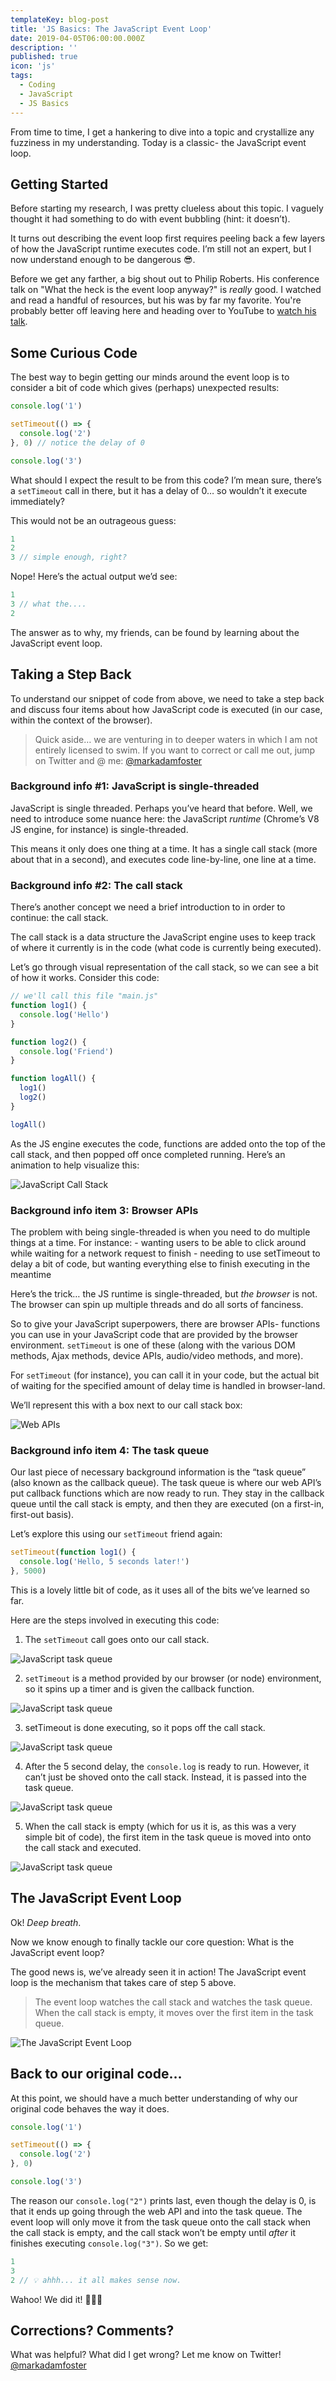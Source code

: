```yaml
---
templateKey: blog-post
title: 'JS Basics: The JavaScript Event Loop'
date: 2019-04-05T06:00:00.000Z
description: ''
published: true
icon: 'js'
tags:
  - Coding
  - JavaScript
  - JS Basics
---
```


From time to time, I get a hankering to dive into a topic and crystallize any fuzziness in my understanding. Today is a classic- the JavaScript event loop.

## Getting Started

Before starting my research, I was pretty clueless about this topic. I vaguely thought it had something to do with event bubbling (hint: it doesn’t).

It turns out describing the event loop first requires peeling back a few layers of how the JavaScript runtime executes code. I’m still not an expert, but I now understand enough to be dangerous 😎.

Before we get any farther, a big shout out to Philip Roberts. His conference talk on "What the heck is the event loop anyway?" is _really_ good. I watched and read a handful of resources, but his was by far my favorite. You're probably better off leaving here and heading over to YouTube to [watch his talk](https://www.youtube.com/watch?v=8aGhZQkoFbQ).

## Some Curious Code

The best way to begin getting our minds around the event loop is to consider a bit of code which gives (perhaps) unexpected results:

```js
console.log('1')

setTimeout(() => {
  console.log('2')
}, 0) // notice the delay of 0

console.log('3')
```

What should I expect the result to be from this code? I’m mean sure, there’s a `setTimeout` call in there, but it has a delay of 0… so wouldn’t it execute immediately?

This would not be an outrageous guess:

```js
1
2
3 // simple enough, right?
```

Nope! Here’s the actual output we’d see:

```js
1
3 // what the....
2
```

The answer as to why, my friends, can be found by learning about the JavaScript event loop.

## Taking a Step Back

To understand our snippet of code from above, we need to take a step back and discuss four items about how JavaScript code is executed (in our case, within the context of the browser).

> Quick aside… we are venturing in to deeper waters in which I am not entirely licensed to swim. If you want to correct or call me out, jump on Twitter and @ me: [@markadamfoster](https://www.twitter.com/markadamfoster)

### Background info #1: JavaScript is single-threaded

JavaScript is single threaded. Perhaps you’ve heard that before. Well, we need to introduce some nuance here: the JavaScript _runtime_ (Chrome’s V8 JS engine, for instance) is single-threaded.

This means it only does one thing at a time. It has a single call stack (more about that in a second), and executes code line-by-line, one line at a time.

### Background info #2: The call stack

There’s another concept we need a brief introduction to in order to continue: the call stack.

The call stack is a data structure the JavaScript engine uses to keep track of where it currently is in the code (what code is currently being executed).

Let’s go through visual representation of the call stack, so we can see a bit of how it works. Consider this code:

```js
// we'll call this file "main.js"
function log1() {
  console.log('Hello')
}

function log2() {
  console.log('Friend')
}

function logAll() {
  log1()
  log2()
}

logAll()
```

As the JS engine executes the code, functions are added onto the top of the call stack, and then popped off once completed running. Here’s an animation to help visualize this:

![JavaScript Call Stack](images/callStack.gif)

### Background info item 3: Browser APIs

The problem with being single-threaded is when you need to do multiple things at a time. For instance: - wanting users to be able to click around while waiting for a network request to finish - needing to use setTimeout to delay a bit of code, but wanting everything else to finish executing in the meantime

Here’s the trick… the JS runtime is single-threaded, but _the browser_ is not. The browser can spin up multiple threads and do all sorts of fanciness.

So to give your JavaScript superpowers, there are browser APIs- functions you can use in your JavaScript code that are provided by the browser environment. `setTimeout` is one of these (along with the various DOM methods, Ajax methods, device APIs, audio/video methods, and more).

For `setTimeout` (for instance), you can call it in your code, but the actual bit of waiting for the specified amount of delay time is handled in browser-land.

We’ll represent this with a box next to our call stack box:

![Web APIs](images/browserAPI.jpg)

### Background info item 4: The task queue

Our last piece of necessary background information is the “task queue” (also known as the callback queue). The task queue is where our web API’s put callback functions which are now ready to run. They stay in the callback queue until the call stack is empty, and then they are executed (on a first-in, first-out basis).

Let’s explore this using our `setTimeout` friend again:

```js
setTimeout(function log1() {
  console.log('Hello, 5 seconds later!')
}, 5000)
```

This is a lovely little bit of code, as it uses all of the bits we’ve learned so far.

Here are the steps involved in executing this code:

1. The `setTimeout` call goes onto our call stack.

![JavaScript task queue](images/taskqueue1.jpg)

2. `setTimeout` is a method provided by our browser (or node) environment, so it spins up a timer and is given the callback function.

![JavaScript task queue](images/taskQueue2.jpg)

3. setTimeout is done executing, so it pops off the call stack.

![JavaScript task queue](images/taskQueue3.jpg)

4. After the 5 second delay, the `console.log` is ready to run. However, it can’t just be shoved onto the call stack. Instead, it is passed into the task queue.

![JavaScript task queue](images/taskQueue4.jpg)

5. When the call stack is empty (which for us it is, as this was a very simple bit of code), the first item in the task queue is moved into onto the call stack and executed.

![JavaScript task queue](images/taskQueue5.jpg)

## The JavaScript Event Loop

Ok! _Deep breath_.

Now we know enough to finally tackle our core question: What is the JavaScript event loop?

The good news is, we’ve already seen it in action! The JavaScript event loop is the mechanism that takes care of step 5 above.

> The event loop watches the call stack and watches the task queue. When the call stack is empty, it moves over the first item in the task queue.

![The JavaScript Event Loop](images/eventLoop.jpg)

## Back to our original code…

At this point, we should have a much better understanding of why our original code behaves the way it does.

```js
console.log('1')

setTimeout(() => {
  console.log('2')
}, 0)

console.log('3')
```

The reason our `console.log("2")` prints last, even though the delay is 0, is that it ends up going through the web API and into the task queue. The event loop will only move it from the task queue onto the call stack when the call stack is empty, and the call stack won’t be empty until _after_ it finishes executing `console.log("3")`. So we get:

```js
1
3
2 // 💡 ahhh... it all makes sense now.
```

Wahoo! We did it! 👏👏👏

## Corrections? Comments?

What was helpful? What did I get wrong? Let me know on Twitter! [@markadamfoster](https://www.twitter.com/markadamfoster)
